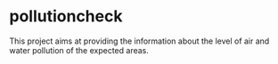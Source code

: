 # pollutioncheck
This project aims at providing the information about the level of air and water pollution of the expected areas.
